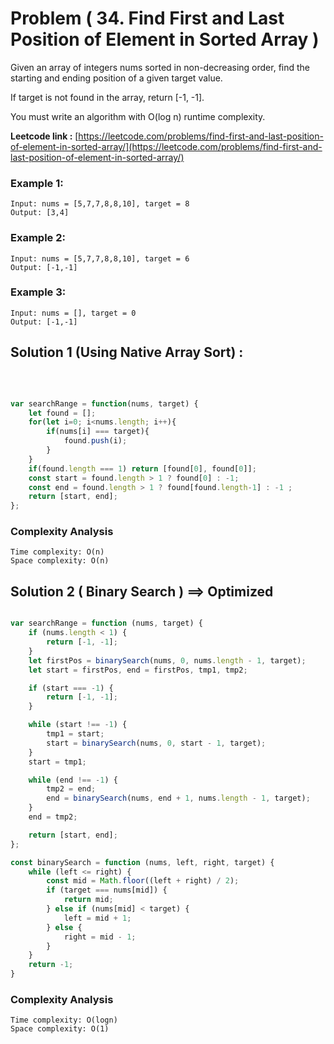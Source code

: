 # Problem ( 34. Find First and Last Position of Element in Sorted Array )

Given an array of integers nums sorted in non-decreasing order, find the starting and ending position of a given target value.

If target is not found in the array, return [-1, -1].

You must write an algorithm with O(log n) runtime complexity.


**Leetcode link :** [https://leetcode.com/problems/find-first-and-last-position-of-element-in-sorted-array/](https://leetcode.com/problems/find-first-and-last-position-of-element-in-sorted-array/)

### Example 1:

    Input: nums = [5,7,7,8,8,10], target = 8
    Output: [3,4]

### Example 2:

    Input: nums = [5,7,7,8,8,10], target = 6
    Output: [-1,-1]

### Example 3:

    Input: nums = [], target = 0
    Output: [-1,-1]



## Solution 1 (Using Native Array Sort) : 
<br>

```javascript

var searchRange = function(nums, target) {
    let found = [];
    for(let i=0; i<nums.length; i++){
        if(nums[i] === target){
            found.push(i);
        }
    }
    if(found.length === 1) return [found[0], found[0]];
    const start = found.length > 1 ? found[0] : -1;
    const end = found.length > 1 ? found[found.length-1] : -1 ;
    return [start, end];
};


```

### Complexity Analysis

    Time complexity: O(n)
    Space complexity: O(n)


## Solution 2 ( Binary Search ) ==> Optimized


```javascript

var searchRange = function (nums, target) {
    if (nums.length < 1) {
        return [-1, -1];
    }
    let firstPos = binarySearch(nums, 0, nums.length - 1, target);
    let start = firstPos, end = firstPos, tmp1, tmp2;

    if (start === -1) {
        return [-1, -1];
    }

    while (start !== -1) {
        tmp1 = start;
        start = binarySearch(nums, 0, start - 1, target);
    }
    start = tmp1;

    while (end !== -1) {
        tmp2 = end;
        end = binarySearch(nums, end + 1, nums.length - 1, target);
    }
    end = tmp2;

    return [start, end];
};

const binarySearch = function (nums, left, right, target) {
    while (left <= right) {
        const mid = Math.floor((left + right) / 2);
        if (target === nums[mid]) {
            return mid;
        } else if (nums[mid] < target) {
            left = mid + 1;
        } else {
            right = mid - 1;
        }
    }
    return -1;
}


```

### Complexity Analysis

    Time complexity: O(logn)
    Space complexity: O(1)



